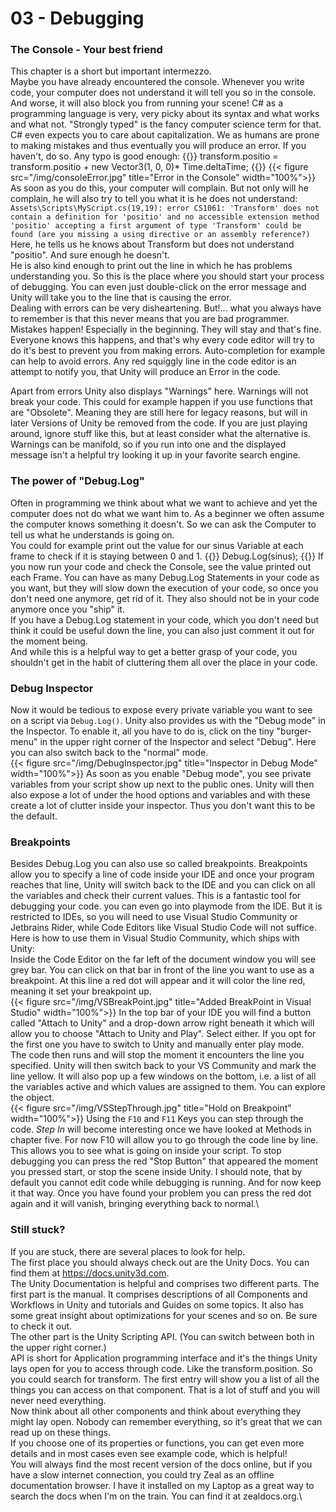 # 03 - Debugging
### The Console - Your best friend
This chapter is a short but important intermezzo.\
Maybe you have already encountered the console. Whenever you write code, your computer does not understand it will tell you so in the console. And worse, it will also block you from running your scene! C# as a programming language is very, very picky about its syntax and what works and what not. "Strongly typed" is the fancy computer science term for that. C# even expects you to care about capitalization. We as humans are prone to making mistakes and thus eventually you will produce an error. If you haven't, do so. Any typo is good enough:
{{<highlight c>}}
transform.positio = transform.positio + new Vector3(1, 0, 0)* Time.deltaTime;
{{</highlight>}}
{{< figure src="/img/consoleError.jpg" title="Error in the Console" width="100%">}}
As soon as you do this, your computer will complain. But not only will he complain, he will also try to tell you what it is he does not understand: \
`Assets\Scripts\MyScript.cs(19,19): error CS1061: 'Transform' does not contain a definition for 'positio' and no accessible extension method 'positio' accepting a first argument of type 'Transform' could be found (are you missing a using directive or an assembly reference?)`\
Here, he tells us he knows about Transform but does not understand "positio". And sure enough he doesn't.\
He is also kind enough to print out the line in which he has problems understanding you. So this is the place where you should start your process of debugging. You can even just double-click on the error message and Unity will take you to the line that is causing the error.\
Dealing with errors can be very disheartening. But!... what you always have to remember is that this never means that you are bad programmer. Mistakes happen! Especially in the beginning. They will stay and that's fine. Everyone knows this happens, and that's why every code editor will try to do it's best to prevent you from making errors. Auto-completion for example can help to avoid errors. Any red squiggly line in the code editor is an attempt to notify you, that Unity will produce an Error in the code.

Apart from errors Unity also displays "Warnings" here. Warnings will not break your code. This could for example happen if you use functions that are "Obsolete". Meaning they are still here for legacy reasons, but will in later Versions of Unity be removed from the code. If you are just playing around, ignore stuff like this, but at least consider what the alternative is.\
Warnings can be manifold, so if you run into one and the displayed message isn't a helpful try looking it up in your favorite search engine.

### The power of "Debug.Log"
Often in programming we think about what we want to achieve and yet the computer does not do what we want him to. As a beginner we often assume the computer knows something it doesn't. So we can ask the Computer to tell us what he understands is going on. \
You could for example print out the value for our sinus Variable at each frame to check if it is staying between 0 and 1.
{{<highlight c>}}
Debug.Log(sinus);
{{</highlight>}}
If you now run your code and check the Console, see the value printed out each Frame.
You can have as many Debug.Log Statements in your code as you want, but they will slow down the execution of your code, so once you don't need one anymore, get rid of it. They also should not be in your code anymore once you "ship" it.\
If you have a Debug.Log statement in your code, which you don't need but think it could be useful down the line, you can also just comment it out for the moment being.\
And while this is a helpful way to get a better grasp of your code, you shouldn't get in the habit of cluttering them all over the place in your code.


### Debug Inspector
Now it would be tedious to expose every private variable you want to see on a script via `Debug.Log()`. Unity also provides us with the "Debug mode" in the Inspector. To enable it, all you have to do is, click on the tiny "burger-menu" in the upper right corner of the Inspector and select "Debug". Here you can also switch back to the "normal" mode. \
{{< figure src="/img/DebugInspector.jpg" title="Inspector in Debug Mode" width="100%">}}
As soon as you enable "Debug mode", you see private variables from your script show up next to the public ones. Unity will then also expose a lot of under the hood options and variables and with these create a lot of clutter inside your inspector. Thus you don't want this to be the default.

### Breakpoints
Besides Debug.Log you can also use so called breakpoints. Breakpoints allow you to specify a line of code inside your IDE and once your program reaches that line, Unity will switch back to the IDE and you can click on all the variables and check their current values. This is a fantastic tool for debugging your code. you can even go into playmode from the IDE. But it is restricted to IDEs, so you will need to use Visual Studio Community or Jetbrains Rider, while Code Editors like Visual Studio Code will not suffice.\
Here is how to use them in Visual Studio Community, which ships with Unity: \
Inside the Code Editor on the far left of the document window you will see grey bar. You can click on that bar in front of the line you want to use as a breakpoint. At this line a red dot will appear and it will color the line red, meaning it set your breakpoint up.\
{{< figure src="/img/VSBreakPoint.jpg" title="Added BreakPoint in Visual Studio" width="100%">}}
In the top bar of your IDE you will find a button called "Attach to Unity" and a drop-down arrow right beneath it which will allow you to choose "Attach to Unity and Play". Select either. If you opt for the first one you have to switch to Unity and manually enter play mode.\
The code then runs and will stop the moment it encounters the line you specified. Unity will then switch back to your VS Community and mark the line yellow. It will also pop up a few windows on the bottom, i.e. a list of all the variables active and which values are assigned to them. You can explore the object.\
{{< figure src="/img/VSStepThrough.jpg" title="Hold on Breakpoint" width="100%">}}
Using the `F10` and `F11` Keys you can step through the code. *Step In* will become interesting once we have looked at Methods in chapter five. For now F10 will allow you to go through the code line by line. This allows you to see what is going on inside your script.
To stop debugging you can press the red "Stop Button" that appeared the moment you pressed start, or stop the scene inside Unity. I should note, that by default you cannot edit code while debugging is running. And for now keep it that way.
Once you have found your problem you can press the red dot again and it will vanish, bringing everything back to normal.\


### Still stuck?
If you are stuck, there are several places to look for help.\
The first place you should always check out are the Unity Docs. You can find them at https://docs.unity3d.com. \
The Unity Documentation is helpful and comprises two different parts. The first part is the manual. It comprises descriptions of all Components and Workflows in Unity and tutorials and Guides on some topics. It also has some great insight about optimizations for your scenes and so on. Be sure to check it out.\
The other part is the Unity Scripting API. (You can switch between both in the upper right corner.)\
API is short for Application programming interface and it's the things Unity lays open for you to access through code. Like the transform.position. So you could search for transform. The first entry will show you a list of all the things you can access on that component. That is a lot of stuff and you will never need everything. \
Now think about all other components and think about everything they might lay open. Nobody can remember everything, so it's great that we can read up on these things.\
If you choose one of its properties or functions, you can get even more details and in most cases even see example code, which is helpful! \
You will always find the most recent version of the docs online, but if you have a slow internet connection, you could try Zeal as an offline documentation browser. I have it installed on my Laptop as a great way to search the docs when I'm on the train. You can find it at zealdocs.org.\



